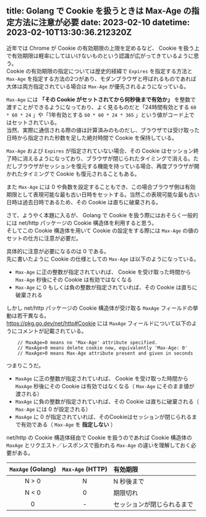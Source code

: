 title: Golang で Cookie を扱うときは Max-Age の指定方法に注意が必要
date: 2023-02-10
datetime: 2023-02-10T13:30:36.212320Z
---

近年では Chrome が Cookie の有効期限の上限を定めるなど、 Cookie を扱う上で有効期限は軽率にしてはいけないものという認識が広がってきているように思う。  
Cookie の有効期限の指定については歴史的経緯で `Expires` を指定する方法と `Max-Age` を指定する方法の2つがあり、モダンブラウザと呼ばれるものであれば大体は両方指定されている場合は `Max-Age` が優先されるようになっている。

`Max-Age` には **「その Cookie がセットされてから何秒後まで有効か」** を整数で渡すことができるようになっており、よく見るものだと「24時間有効とする `60 * 60 * 24` 」や「1年有効とする `60 * 60 * 24 * 365` 」という値がコード上ではセットされている。  
当然、実際に通信される際の値は計算済みのものだし、ブラウザでは受け取った日時から指定された秒数を足した絶対時間で Cookie を保持している。

`Max-Age` および `Expires` が指定されていない場合、その Cookie はセッション終了時に消えるようになっており、ブラウザが閉じられたタイミングで消える。ただしブラウザがセッションを復元する機能を持っている場合、再度ブラウザが開かれたタイミングで Cookie も復元されることもある。

また `Max-Age` には 0 や負数を設定することもでき、この場合ブラウザ側は有効期限として表現可能な最も古い日時をセットする。当然この表現可能な最も古い日時は過去日時であるため、その Cookie は直ちに破棄される。

さて、ようやく本題に入るが、 Golang で Cookie を扱う際にはおそらく一般的には net/http パッケージの Cookie 構造体を利用すると思う。  
そしてこの Cookie 構造体を用いて Cookie の設定をする際には `Max-Age` の値のセットの仕方に注意が必要だ。

具体的に注意が必要になるのは 0 である。  
先に書いたように Cookie の仕様としての `Max-Age` は以下のようになっている。

- `Max-Age` に正の整数が指定されていれば、 Cookie を受け取った時間から `Max-Age` 秒後にその Cookie は有効ではなくなる
- `Max-Age` に 0 もしくは負の整数が指定されていれば、その Cookie は直ちに破棄される

しかし net/http パッケージの Cookie 構造体が受け取る `MaxAge` フィールドの挙動は若干異なる。  
https://pkg.go.dev/net/http#Cookie には `MaxAge` フィールドについて以下のようにコメントが記載されている。

```golang
	// MaxAge=0 means no 'Max-Age' attribute specified.
	// MaxAge<0 means delete cookie now, equivalently 'Max-Age: 0'
	// MaxAge>0 means Max-Age attribute present and given in seconds
```

つまりこうだ。

- `MaxAge` に正の整数が指定されていれば、 Cookie を受け取った時間から `MaxAge` 秒後にその Cookie は有効ではなくなる（ `Max-Age` にそのまま値が渡される）
- `MaxAge` に負の整数が指定されていれば、その Cookie は直ちに破棄される（ `Max-Age` には 0 が設定される）
- `MaxAge` に 0 が指定されていれば、そのCookieはセッションが閉じられるまで有効である（ `Max-Age` を **指定しない** ）

net/http の Cookie 構造体経由で Cookie を扱うのであれば Cookie 構造体の `MaxAge` とリクエスト／レスポンスで扱われる `Max-Age` の違いを理解しておく必要がある。

| `MaxAge` (Golang) | `Max-Age` (HTTP) | 有効期限 |
| :--: | :--: | :-- |
| N > 0 | N | N 秒後まで |
| N < 0 | 0 | 期限切れ |
| 0 | - | セッションが閉じられるまで |